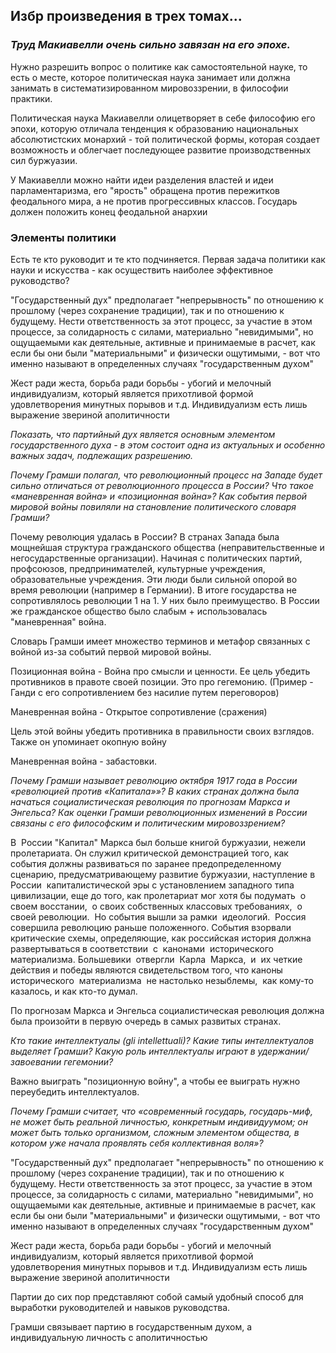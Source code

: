## Избр произведения в трех томах...

### _Труд Макиавелли очень сильно завязан на его эпохе._

Нужно разрешить вопрос о политике как самостоятельной науке, то есть о месте, которое политическая наука занимает или должна занимать в систематизированном мировоззрении, в философии практики.

Политическая наука Макиавелли олицетворяет в себе философию его эпохи, которую отличала тенденция к образованию национальных абсолютистских монархий - той политической формы, которая создает возможность и облегчает последующее развитие производственных сил буржуазии.

У Макиавелли можно найти идеи разделения властей и идеи парламентаризма, его "ярость" обращена против пережитков феодального мира, а не против прогрессивных классов. Государь должен положить конец феодальной анархии

### Элементы политики
Есть те кто руководит и те кто подчиняется. Первая задача политики как науки и искусства - как осуществить наиболее эффективное руководство?

"Государственный дух" предполагает "непрерывность" по отношению к прошлому (через сохранение традиции), так и по отношению к будущему. Нести ответственность за этот процесс, за участие в этом процессе, за солидарность с силами, материально "невидимыми", но ощущаемыми как деятельные, активные и принимаемые в расчет, как если бы они были "материальными" и физически ощутимыми, - вот что именно называют в определенных случаях "государственным духом"

Жест ради жеста, борьба ради борьбы - убогий и мелочный индивидуализм, который является прихотливой формой удовлетворения минутных порывов и т.д. Индивидуализм есть лишь выражение звериной аполитичности

_Показать, что партийный дух является основным элементом государственного духа - в этом состоит одна из актуальных и особенно важных задач, подлежащих разрешению._

_Почему Грамши полагал, что революционный процесс на Западе будет сильно отличаться от революционного процесса в России? Что такое «маневренная война» и «позиционная война»? Как события первой мировой войны повиляли на становление политического словаря Грамши?_

Почему революция удалась в России? В странах Запада была мощнейшая структура гражданского общества (неправительственные и негосударственные организации). Начиная с политических партий, профсоюзов, предпринимателей, культурные учреждения, образовательные учреждения. Эти люди были сильной опорой во время революции (например в Германии). В итоге государства не сопротивлялось революции 1 на 1. У них было преимущество. В России же гражданское общество было слабым + использовалась "маневренная" война.

Словарь Грамши имеет множество терминов и метафор связанных с войной из-за событий первой мировой войны.

Позиционная война -  Война про смысли и ценности. Ее цель убедить противников в правоте своей позиции. Это про гегемонию. (Пример - Ганди с его сопротивлением без насилие путем переговоров)

Маневренная война -  Открытое сопротивление (сражения)

Цель этой войны убедить противника в правильности своих взглядов. Также он упоминает окопную войну

Маневренная война - забастовки.

_Почему Грамши называет революцию октября 1917 года в России «революцией против «Капитала»»? В каких странах должна была начаться социалистическая революция по прогнозам Маркса и Энгельса? Как оценки Грамши революционных изменений в России связаны с его философским и политическим мировоззрением?_

В  России "Капитал" Маркса был больше книгой буржуазии, нежели пролетариата. Он служил критической демонстрацией того, как события должны развиваться по заранее предопределенному сценарию, предусматривающему развитие буржуазии, наступление в  России  капиталистической эры с установлением западного типа цивилизации, еще до того, как пролетариат мог хотя бы подумать  о  своем восстании,  о своих собственных классовых требованиях,  о своей революции.  Но события вышли за рамки  идеологий.  Россия совершила революцию раньше положенного. События взорвали критические схемы, определяющие, как российская история должна развертываться в соответствии  с  канонами  исторического материализма. Большевики  отвергли  Карла  Маркса,  и  их четкие действия и победы являются свидетельством того, что каноны исторического  материализма  не настолько незыблемы,  как кому-то казалось, и как кто-то думал.

По прогнозам Маркса и Энгельса социалистическая революция должна была произойти в первую очередь в самых развитых странах.

_Кто такие интеллектуалы (gli intellettuali)? Какие типы интеллектуалов выделяет Грамши? Какую роль интеллектуалы играют в удержании/завоевании гегемонии?_

Важно выиграть "позиционную войну", а чтобы ее выиграть нужно переубедить интеллектуалов.

_Почему Грамши считает, что «современный государь, государь-миф, не может быть реальной личностью, конкретным индивидуумом; он может быть только организмом, сложным элементом общества, в котором уже начала проявлять себя коллективная воля»?_

"Государственный дух" предполагает "непрерывность" по отношению к прошлому (через сохранение традиции), так и по отношению к будущему. Нести ответственность за этот процесс, за участие в этом процессе, за солидарность с силами, материально "невидимыми", но ощущаемыми как деятельные, активные и принимаемые в расчет, как если бы они были "материальными" и физически ощутимыми, - вот что именно называют в определенных случаях "государственным духом"

Жест ради жеста, борьба ради борьбы - убогий и мелочный индивидуализм, который является прихотливой формой удовлетворения минутных порывов и т.д. Индивидуализм есть лишь выражение звериной аполитичности

Партии до сих пор представляют собой самый удобный способ для выработки руководителей и навыков руководства.

Грамши связывает партию в государственным духом, а индивидуальную личность с аполитичностью
